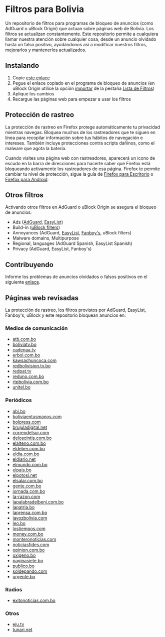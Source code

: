 # Filtros para Bolivia

Un repositorio de filtros para programas de bloqueo de anuncios (como AdGuard o uBlock Origin) que actuan sobre páginas web de Bolivia. Los filtros se actualizan constantemente. Este repositorio permite a cualquiera llamar nuestra atención sobre cualquier cosa, desde un anuncio olvidado hasta un falso positivo, ayudándonos así a modificar nuestros filtros, mejorarlos y mantenerlos actualizados.

## Instalando

1. Copie [este enlace](https://raw.githubusercontent.com/51114u9/bolivia-ublockfilters/master/bolivia-ublockfilters.txt)
2. Pegue el enlace copiado en el programa de bloqueo de anuncios (en uBlock Origin utilice la opción [importar](https://github.com/gorhill/uBlock/wiki/Filter-lists-from-around-the-web) de la pestaña [Lista de Filtros](https://github.com/gorhill/uBlock/wiki/Dashboard:-Filter-lists))
3. Aplique los cambios
4. Recargue las páginas web para empezar a usar los filtros

## Protección de rastreo

La protección de rastreo en Firefox protege automáticamente tu privacidad mientras navegas. Bloquea muchos de los rastreadores que te siguen en línea para recopilar información sobre tus hábitos de navegación e intereses. También incluye protecciones contra scripts dañinos, como el malware que agota la batería.

Cuando visites una página web con rastreadores, aparecerá un icono de escudo en la barra de direcciones para hacerte saber que Firefox está bloqueando activamente los rastreadores de esa página. Firefox te permite cambiar tu nivel de protección, sigue la guía de [Firefox para Escritorio](https://support.mozilla.org/kb/enhanced-tracking-protection-firefox-desktop) o [Firefox para Android](https://support.mozilla.org/kb/enhanced-tracking-protection-firefox-android).

## Otros filtros

Activando otros filtros en AdGuard o uBlock Origin se asegura el bloqueo de anuncios:

* Ads ([AdGuard](https://github.com/AdguardTeam/AdguardFilters), [EasyList](https://forums.lanik.us))
* Build-in ([uBlock filters](https://github.com/uBlockOrigin/uAssets))
* Annoyances (AdGuard, [EasyList](https://github.com/easylist/easylist), [Fanboy's](https://github.com/ryanbr/fanboy-adblock), uBlock filters)
* Malware domains, Multipurpose
* Regional, languages (AdGuard Spanish, EasyList Spanish)
* Privacy (AdGuard, EasyList, Fanboy's)

## Contribuyendo

Informe los problemas de anuncios olvidados o falsos positivos en el siguiente [enlace](https://github.com/51114u9/bolivia-ublockfilters/issues).

## Páginas web revisadas

La protección de rastreo, los filtros provistos por AdGuard, EasyList, Fanboy's, uBlock y este repositorio bloquean anuncios en:

### Medios de comunicación

* [atb.com.bo](https://www.atb.com.bo/)
* [boliviatv.bo](http://www.boliviatv.bo/)
* [cadenaa.tv](http://www.cadenaa.tv/)
* [erbol.com.bo](http://erbol.com.bo/)
* [kawsachuncoca.com](https://kawsachuncoca.com/)
* [redbolivision.tv.bo](https://www.redbolivision.tv.bo/)
* [redpat.tv](https://www.redpat.tv/)
* [reduno.com.bo](https://www.reduno.com.bo/)
* [rtpbolivia.com.bo](http://www.rtpbolivia.com.bo/)
* [unitel.bo](https://unitel.bo/)

### Periódicos

* [abi.bo](https://www.abi.bo/)
* [boliviaentusmanos.com](https://www.boliviaentusmanos.com/)
* [bolpress.com](https://www.bolpress.com/)
* [brujuladigital.net](https://brujuladigital.net/)
* [correodelsur.com](https://correodelsur.com/)
* [deloscintis.com.bo](https://www.deloscintis.com.bo/)
* [elalteno.com.bo](http://www.elalteno.com.bo/)
* [eldeber.com.bo](https://eldeber.com.bo/)
* [eldia.com.bo](https://www.eldia.com.bo/)
* [eldiario.net](https://www.eldiario.net/)
* [elmundo.com.bo](https://elmundo.com.bo/)
* [elpais.bo](https://elpais.bo/)
* [elpotosi.net](https://elpotosi.net/)
* [elsalar.com.bo](https://elsalar.com.bo/)
* [gente.com.bo](http://www.gente.com.bo/)
* [jornada.com.bo](https://jornada.com.bo/)
* [la-razon.com](https://www.la-razon.com/)
* [lapalabradelbeni.com.bo](https://lapalabradelbeni.com.bo/)
* [lapatria.bo](https://lapatria.bo/)
* [laprensa.com.bo](http://www.laprensa.com.bo/)
* [lavozbolivia.com](https://lavozbolivia.com/)
* [leo.bo](https://leo.bo/)
* [lostiempos.com](https://www.lostiempos.com/)
* [money.com.bo](https://www.money.com.bo/)
* [monteronoticias.com](https://monteronoticias.com/)
* [noticiasfides.com](https://www.noticiasfides.com/)
* [opinion.com.bo](https://www.opinion.com.bo/)
* [oxigeno.bo](http://oxigeno.bo/)
* [paginasiete.bo](https://www.paginasiete.bo/)
* [publico.bo](https://publico.bo/)
* [soldepando.com](https://www.soldepando.com/)
* [urgente.bo](http://urgente.bo/)

### Radios

* [exitonoticias.com.bo](https://exitonoticias.com.bo/)

### Otros

* [eju.tv](https://eju.tv/)
* [tunari.net](https://tunari.net/)
